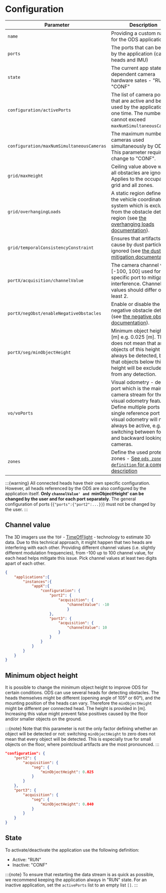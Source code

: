 # Configuration

| Parameter   | Description |
 ------------ | ----------  |
| `name`      | Providing a custom name for the ODS application|
| `ports`     | The ports that can be used by the application (camera heads and IMU)|
| `state`     | The current app state and dependent camera hardware sates - "RUN" or "CONF"|
| `configuration/activePorts` | The list of camera ports that are active and being used by the application at one time. The number cannot exceed `maxNumSimultaneousCameras`. |
| `configuration/maxNumSimultaneousCameras` | The maximum number of cameras used simultaneously by ODS. This parameter requires a change to "CONF". |
| `grid/maxHeight`                          | Ceiling value above which all obstacles are ignored. Applies to the occupancy grid and all zones.|
| `grid/overhangingLoads` | A static region defined in the vehicle coordinate system which is excluded from the obstacle detection region (see [the overhanging loads documentation](../OverhangingLoads/overhanging_loads.md)). |
| `grid/temporalConsistencyConstraint` | Ensures that artifacts cause by dust particles are ignored (see [the dust mitigation documentation](../DustMitigation/dust_mitigation.md)). |
| `portX/acquisition/channelValue` | The camera channel value [-100, 100] used for a specific port to mitigate interference. Channel values should differ of at least 2.|
| `portX/negObst/enableNegativeObstacles` | Enable or disable the negative obstacle detection (see [the negative obstacle documentation](../NegativeObstacles/negative_obstacles.md)).|
| `portX/seg/minObjectHeight`                       | Minimum object height in [m] e.g. 0.025 [m]. This does not mean that any objects of this height will always be detected, but that objects below this height will be excluded from any detection. |
| `vo/voPorts`| Visual odometry - define a port which is the main camera stream for the visual odometry feature. Define multiple ports if a single reference port for visual odometry will not always be active, e.g. when switching between forward and backward looking cameras.|
| `zones`| Define the used protection zones - [See `ods zone definition` for a complete description](../Zones/zones.md)|


:::{warning}
All connected heads have their own specific configuration. However, all heads referenced by the ODS are also configured by the application itself. **Only `channelValue' and `minObjectHeight' can be changed by the user and for each port separately**. The general configuration of ports (`{"ports":{"port2":...}}`) must not be changed by the user.
:::

## Channel value

The 3D imagers use the `TOF` - [TimeOfFlight](https://en.wikipedia.org/wiki/Time-of-flight_camera) - technology to estimate 3D data.
Due to this technical approach, it might happen that two heads are interfering with each other. Providing different channel values (i.e. slightly different modulation frequencies), from -100 up to 100 channel value, for each head helps mitigate this issue. Pick channel values at least two digits apart of each other.

```JSON title="Channel value"
{
    "applications":{
        "instances":{
            "appX":{
                "configuration": {
                    "port2": {
                        "acquisition": {
                            "channelValue": -10
                            }
                    },
                    "port3": {
                        "acquisition": {
                            "channelValue": 10
                        }
                    }
                }
            }
        }
    }
}
```

## Minimum object height

It is possible to change the minimum object height to improve ODS for certain conditions. ODS can use several heads for detecting obstacles. The heads themselves might be different (opening angle of 105° or 60°), and the mounting position of the heads can vary. Therefore the `minObjectHeight` might be different per connected head. The height is provided in [m].
Increasing this value might prevent false positives caused by the floor and/or smaller objects on the ground.

:::{note}
    Note that this parameter is not the only factor defining whether an object will be detected or not: switching `minObjectHeight` to zero does not mean that every object will be detected. This is especially true for small objects on the floor, where pointcloud artifacts are the most pronounced.
:::

```JSON title="minObjectHeight"
"configuration": {
    "port2": {
        "acquisition": {
            "seg": {
                "minObjectHeight": 0.025
            }
        }
    },
    "port3": {
        "acquisition": {
            "seg": {
                "minObjectHeight": 0.040
            }
        }
    }
}
```


## State

To activate/deactivate the application use the following definition:

- Active: "RUN"
- Inactive: "CONF" 

:::{note}
To ensure that restarting the data stream is as quick as possible, we recommend keeping the application always in "RUN" state. For an inactive application, set the `activePorts` list to an empty list `[]`.
:::